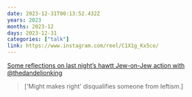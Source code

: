 ```yaml
---
date: 2023-12-31T00:13:52.432Z
years: 2023
months: 2023-12
days: 2023-12-31
categories: ["talk"]
link: https://www.instagram.com/reel/C1X1g_Kx5ce/
---
```

[Some reflections on last night’s hawtt Jew-on-Jew action with @thedandelionking](https://www.instagram.com/reel/C1X1g_Kx5ce/)

> ['Might makes right' disqualifies someone from leftism.]
